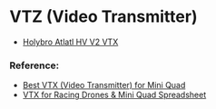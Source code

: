 
# VTZ (Video Transmitter)

- [Holybro Atlatl HV V2 VTX](https://amzn.to/2QDm4QE)

### Reference:

- [Best VTX (Video Transmitter) for Mini Quad](https://oscarliang.com/top-5-best-vtx-mini-quad/)
- [VTX for Racing Drones & Mini Quad Spreadsheet](https://docs.google.com/spreadsheets/d/1YD3765S2pcZbyNis_38R2RCZ7TEfM1q-hvfXmU3pX2E/edit#gid=0)
